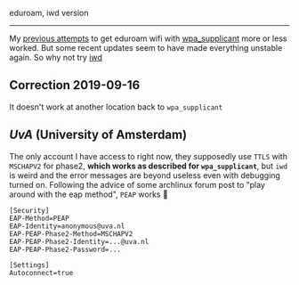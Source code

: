 eduroam, iwd version

---

My [previous attempts](/eduroam)
to get eduroam wifi with [wpa_supplicant](https://wiki.archlinux.org/index.php/WPA_supplicant)
more or less worked.
But some recent updates seem to have made everything unstable again.
So why not try [iwd](https://wiki.archlinux.org/index.php/Iwd)

## Correction 2019-09-16

It doesn't work at another location
back to `wpa_supplicant`

## _UvA_ (University of Amsterdam)

The only account I have access to right now,
they supposedly use `TTLS` with `MSCHAPV2` for phase2,
**which works as described for `wpa_supplicant`**,
but `iwd` is weird and the error messages are beyond useless even with debugging turned on.
Following the advice of some archlinux forum post to "play around with the eap method",
`PEAP` works :facepalm:

```
[Security]
EAP-Method=PEAP
EAP-Identity=anonymous@uva.nl
EAP-PEAP-Phase2-Method=MSCHAPV2
EAP-PEAP-Phase2-Identity=...@uva.nl
EAP-PEAP-Phase2-Password=...

[Settings]
Autoconnect=true
```
